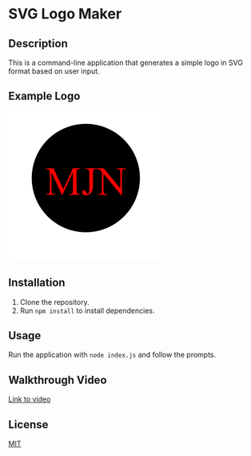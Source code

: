 # SVG Logo Maker

## Description
This is a command-line application that generates a simple logo in SVG format based on user input.

## Example Logo
![Screenshot](examples/logoTwo.png)

## Installation
1. Clone the repository.
2. Run `npm install` to install dependencies.

## Usage
Run the application with `node index.js` and follow the prompts.

## Walkthrough Video
[Link to video](https://drive.google.com/file/d/16iYP4cMrAEGHHpcjmhqClDBqVHIHAPiT/view)

## License
[MIT](LICENSE)

